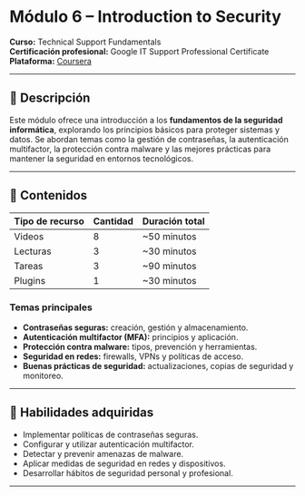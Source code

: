 # Módulo 6 – Introduction to Security  
**Curso:** Technical Support Fundamentals  
**Certificación profesional:** Google IT Support Professional Certificate  
**Plataforma:** [Coursera](https://www.coursera.org/learn/technical-support-fundamentals/home/module/6)  

---

## 📖 Descripción

Este módulo ofrece una introducción a los **fundamentos de la seguridad informática**, explorando los principios básicos para proteger sistemas y datos. Se abordan temas como la gestión de contraseñas, la autenticación multifactor, la protección contra malware y las mejores prácticas para mantener la seguridad en entornos tecnológicos.

---

## 📂 Contenidos

| Tipo de recurso | Cantidad | Duración total |
|-----------------|----------|----------------|
| Videos          | 8        | ~50 minutos    |
| Lecturas        | 3        | ~30 minutos    |
| Tareas          | 3        | ~90 minutos    |
| Plugins         | 1        | ~30 minutos    |

### Temas principales
- **Contraseñas seguras:** creación, gestión y almacenamiento.
- **Autenticación multifactor (MFA):** principios y aplicación.
- **Protección contra malware:** tipos, prevención y herramientas.
- **Seguridad en redes:** firewalls, VPNs y políticas de acceso.
- **Buenas prácticas de seguridad:** actualizaciones, copias de seguridad y monitoreo.

---

## 🎯 Habilidades adquiridas

- Implementar políticas de contraseñas seguras.
- Configurar y utilizar autenticación multifactor.
- Detectar y prevenir amenazas de malware.
- Aplicar medidas de seguridad en redes y dispositivos.
- Desarrollar hábitos de seguridad personal y profesional.

---

